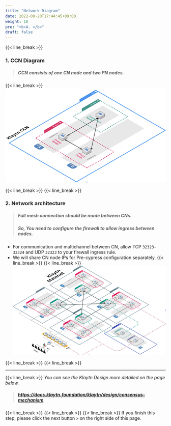 ```yaml
---
title: "Network Diagram"
date: 2022-09-20T17:44:45+09:00
weight: 10
pre: "<b>A. </b>"
draft: false
---
```


{{< line_break >}}

### 1. CCN Diagram 
>##### CCN consists of one CN node and two PN nodes.
{{< line_break >}}
![CCN](/images/klaytn-1.png)

{{< line_break >}}
{{< line_break >}}

### 2. Network architecture
>##### Full mesh connection should be made between CNs.
>##### So, You need to configure the firewall to allow ingress between nodes.

* For communication and multichannel between CN, allow TCP `32323-32324` and UDP `32323` to your firewall ingress rule.
* We will share CN node IPs for Pre-cypress configuration separately.
{{< line_break >}}
{{< line_break >}}
![network](/images/klaytn-2.png)

{{< line_break >}}
{{< line_break >}}

---
{{< line_break >}}
*You can see the Klaytn Design more detailed on the page below.*
>##### https://docs.klaytn.foundation/klaytn/design/consensus-mechanism

{{< line_break >}}
{{< line_break >}}
{{< line_break >}}
If you finish this step, please click the next button ```>``` on the right side of this page.